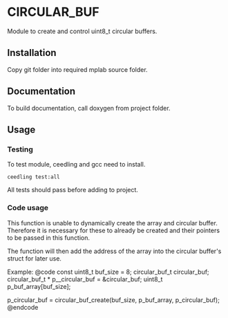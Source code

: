 # CIRCULAR_BUF

Module to create and control uint8_t circular buffers.

## Installation

Copy git folder into required mplab source folder.

## Documentation

To build documentation, call doxygen from project folder.

## Usage

### Testing

To test module, ceedling and gcc need to install.

```
ceedling test:all
```

All tests should pass before adding to project.

### Code usage

This function is unable to dynamically create the array and circular buffer.
Therefore it is necessary for these to already be created and their pointers
to be passed in this function.

The function will then add the address of the array into the circular
buffer's struct for later use.

Example:
@code
const uint8_t buf_size = 8;
circular_buf_t circular_buf;
circular_buf_t * p__circular_buf = &circular_buf;
uint8_t p_buf_array[buf_size];

p_circular_buf = circular_buf_create(buf_size, p_buf_array, p_circular_buf);
@endcode
